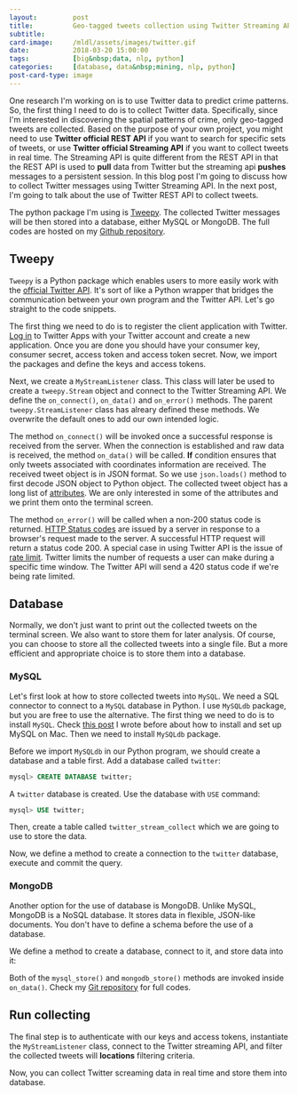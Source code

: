 ```yaml
---
layout:         post
title:          Geo-tagged tweets collection using Twitter Streaming API and database
subtitle:
card-image:     /mldl/assets/images/twitter.gif
date:           2018-03-20 15:00:00
tags:           [big&nbsp;data, nlp, python]
categories:     [database, data&nbsp;mining, nlp, python]
post-card-type: image
---
```


One research I'm working on is to use Twitter data to predict crime patterns. So, the first thing I need to do is to collect Twitter data. Specifically, since I'm interested in discovering the spatial patterns of crime, only geo-tagged tweets are collected. Based on the purpose of your own project, you might need to use **Twitter official REST API** if you want to search for specific sets of tweets, or use **Twitter official Streaming API** if you want to collect tweets in real time. The Streaming API is quite different from the REST API in that the REST API is used to **pull** data from Twitter but the streaming api **pushes** messages to a persistent session. In this blog post I'm going to discuss how to collect Twitter messages using Twitter Streaming API. In the next post, I'm going to talk about the use of Twitter REST API to collect tweets.

The python package I'm using is [<u>Tweepy</u>](http://docs.tweepy.org/en/v3.5.0/). The collected Twitter messages will be then stored into a database, either MySQL or MongoDB. The full codes are hosted on my [<u>Github repository</u>]().

## Tweepy

`Tweepy` is a Python package which enables users to more easily work with the [<u>official Twitter API</u>](https://developer.twitter.com/en/docs). It's sort of like a Python wrapper that bridges the communication between your own program and the Twitter API. Let's go straight to the code snippets.

The first thing we need to do is to register the client application with Twitter. [<u>Log in</u>](https://apps.twitter.com/) to Twitter Apps with your Twitter account and create a new application. Once you are done you should have your consumer key, consumer secret, access token and access token secret. Now, we import the packages and define the keys and access tokens.

<script src="https://gist.github.com/shuzhanfan/9c5d7be391fdec62a25d72914fe3b8cd.js?file=twitter_stream_import_config.py"></script>

Next, we create a `MyStreamListener` class. This class will later be used to create a `tweepy.Stream` object and connect to the Twitter Streaming API. We define the `on_connect()`, `on_data()` and `on_error()` methods. The parent `tweepy.StreamListener` class has alreary defined these methods. We overwrite the default ones to add our own intended logic.

<script src="https://gist.github.com/shuzhanfan/9c5d7be391fdec62a25d72914fe3b8cd.js?file=twitter_stream_mystreamlistener.py"></script>

The method `on_connect()` will be invoked once a successful response is received from the server. When the connection is established and raw data is received, the method `on_data()` will be called. **If** condition ensures that only tweets associated with coordinates information are received. The received tweet object is in JSON format. So we use `json.loads()` method to first decode JSON object to Python object. The collected tweet object has a long list of [<u>attributes</u>](https://developer.twitter.com/en/docs/tweets/data-dictionary/overview/tweet-object). We are only interested in some of the attributes and we print them onto the terminal screen.

The method `on_error()` will be called when a non-200 status code is returned. [<u> HTTP Status codes</u>](https://en.wikipedia.org/wiki/List_of_HTTP_status_codes) are issued by a server in response to a browser's request made to the server. A successful HTTP request will return a status code 200. A special case in using Twitter API is the issue of [<u>rate limit</u>](https://developer.twitter.com/en/docs/basics/rate-limiting). Twitter limits the number of requests a user can make during a specific time window. The Twitter API will send a 420 status code if we're being rate limited.

## Database

Normally, we don't just want to print out the collected tweets on the terminal screen. We also want to store them for later analysis. Of course, you can choose to store all the collected tweets into a single file. But a more efficient and appropriate choice is to store them into a database.

### MySQL

Let's first look at how to store collected tweets into `MySQL`. We need a SQL connector to connect to a `MySQL` database in Python. I use `MySQLdb` package, but you are free to use the alternative. The first thing we need to do is to install `MySQL`. Check [<u>this post</u>](https://shuzhanfan.github.io/2017/12/install-and-setup-MySQL-on-Mac/) I wrote before about how to install and set up MySQL on Mac. Then we need to install `MySQLdb` package.

Before we import `MySQLdb` in our Python program, we should create a database and a table first. Add a database called `twitter`:

```sql
mysql> CREATE DATABASE twitter;
```

A `twitter` database is created. Use the database with `USE` command:

```sql
mysql> USE twitter;
```

Then, create a table called `twitter_stream_collect` which we are going to use to store the data.

<script src="https://gist.github.com/shuzhanfan/9c5d7be391fdec62a25d72914fe3b8cd.js?file=twitter_stream_create_table.sql"></script>

Now, we define a method to create a connection to the `twitter` database, execute and commit the query.

<script src="https://gist.github.com/shuzhanfan/9c5d7be391fdec62a25d72914fe3b8cd.js?file=twitter_stream_mysql_query.py"></script>

### MongoDB

Another option for the use of database is MongoDB. Unlike MySQL, MongoDB is a NoSQL database. It stores data in flexible, JSON-like documents. You don't have to define a schema before the use of a database.

We define a method to create a database, connect to it, and store data into it:

<script src="https://gist.github.com/shuzhanfan/9c5d7be391fdec62a25d72914fe3b8cd.js?file=twitter_stream_mongodb.py"></script>

Both of the `mysql_store()` and `mongodb_store()` methods are invoked inside `on_data()`. Check my [<u>Git repository</u>]() for full codes.

## Run collecting

The final step is to authenticate with our keys and access tokens, instantiate the `MyStreamListener` class, connect to the Twitter streaming API, and filter the collected tweets will **locations** filtering criteria.

<script src="https://gist.github.com/shuzhanfan/9c5d7be391fdec62a25d72914fe3b8cd.js?file=twitter_stream_run.py"></script>

Now, you can collect Twitter screaming data in real time and store them into database.
